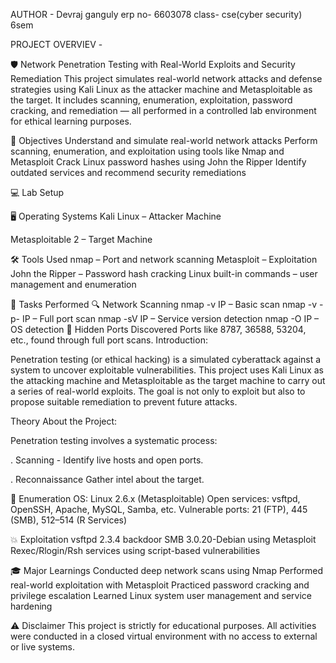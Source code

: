 AUTHOR - Devraj ganguly
erp no- 6603078
class- cse(cyber security) 6sem

PROJECT OVERVIEV  -

🛡 Network Penetration Testing with Real-World Exploits and Security Remediation
This project simulates real-world network attacks and defense strategies using Kali Linux as the attacker machine and Metasploitable as the target.
It includes scanning, enumeration, exploitation, password cracking, and remediation — all performed in a controlled lab environment for ethical learning purposes.

🎯 Objectives
Understand and simulate real-world network attacks
Perform scanning, enumeration, and exploitation using tools like Nmap and Metasploit
Crack Linux password hashes using John the Ripper
Identify outdated services and recommend security remediations

💻 Lab Setup

🖥 Operating Systems
Kali Linux – Attacker Machine

Metasploitable 2 – Target Machine

🛠 Tools Used
nmap – Port and network scanning
Metasploit – Exploitation
John the Ripper – Password hash cracking
Linux built-in commands – user management and enumeration

🚀 Tasks Performed
🔍 Network Scanning
nmap -v IP – Basic scan
nmap -v -p- IP – Full port scan
nmap -sV IP – Service version detection
nmap -O IP – OS detection
🔐 Hidden Ports Discovered
Ports like 8787, 36588, 53204, etc., found through full port scans.
Introduction:

Penetration testing (or ethical hacking) is a simulated cyberattack against
a system to uncover exploitable vulnerabilities. This project uses Kali Linux
as the attacking machine and Metasploitable as the target machine to carry out
a series of real-world exploits. The goal is not only to exploit
but also to propose suitable remediation to prevent future attacks.

Theory About the Project:

Penetration testing involves a systematic process:

. Scanning - Identify live hosts and open ports.

. Reconnaissance Gather intel about the target.

📡 Enumeration
OS: Linux 2.6.x (Metasploitable)
Open services: vsftpd, OpenSSH, Apache, MySQL, Samba, etc.
Vulnerable ports: 21 (FTP), 445 (SMB), 512–514 (R Services)

💥 Exploitation
vsftpd 2.3.4 backdoor
SMB 3.0.20-Debian using Metasploit
Rexec/Rlogin/Rsh services using script-based vulnerabilities

🎓 Major Learnings
Conducted deep network scans using Nmap
Performed real-world exploitation with Metasploit
Practiced password cracking and privilege escalation
Learned Linux system user management and service hardening

⚠ Disclaimer
This project is strictly for educational purposes. 
All activities were conducted in a closed virtual environment
with no access to external or live systems.

